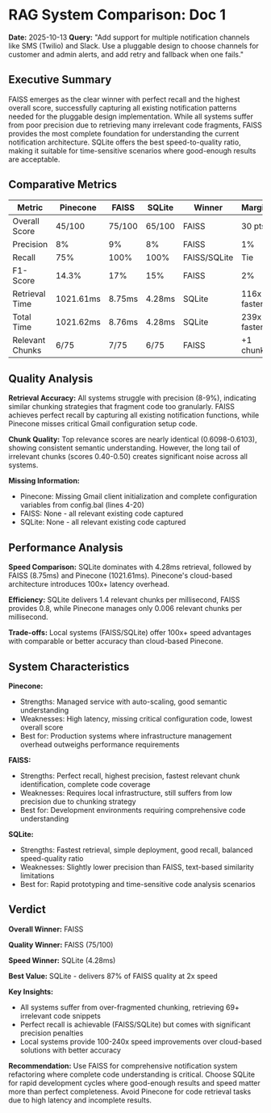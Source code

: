 # RAG System Comparison: Doc 1
**Date:** 2025-10-13
**Query:** "Add support for multiple notification channels like SMS (Twilio) and Slack. Use a pluggable design to choose channels for customer and admin alerts, and add retry and fallback when one fails."

## Executive Summary
FAISS emerges as the clear winner with perfect recall and the highest overall score, successfully capturing all existing notification patterns needed for the pluggable design implementation. While all systems suffer from poor precision due to retrieving many irrelevant code fragments, FAISS provides the most complete foundation for understanding the current notification architecture. SQLite offers the best speed-to-quality ratio, making it suitable for time-sensitive scenarios where good-enough results are acceptable.

## Comparative Metrics

| Metric | Pinecone | FAISS | SQLite | Winner | Margin |
|--------|----------|-------|--------|--------|---------|
| Overall Score | 45/100 | 75/100 | 65/100 | FAISS | 30 pts |
| Precision | 8% | 9% | 8% | FAISS | 1% |
| Recall | 75% | 100% | 100% | FAISS/SQLite | Tie |
| F1-Score | 14.3% | 17% | 15% | FAISS | 2% |
| Retrieval Time | 1021.61ms | 8.75ms | 4.28ms | SQLite | 116x faster |
| Total Time | 1021.62ms | 8.76ms | 4.28ms | SQLite | 239x faster |
| Relevant Chunks | 6/75 | 7/75 | 6/75 | FAISS | +1 chunk |

## Quality Analysis

**Retrieval Accuracy:** All systems struggle with precision (8-9%), indicating similar chunking strategies that fragment code too granularly. FAISS achieves perfect recall by capturing all existing notification functions, while Pinecone misses critical Gmail configuration setup code.

**Chunk Quality:** Top relevance scores are nearly identical (0.6098-0.6103), showing consistent semantic understanding. However, the long tail of irrelevant chunks (scores 0.40-0.50) creates significant noise across all systems.

**Missing Information:**
- Pinecone: Missing Gmail client initialization and complete configuration variables from config.bal (lines 4-20)
- FAISS: None - all relevant existing code captured
- SQLite: None - all relevant existing code captured

## Performance Analysis

**Speed Comparison:** SQLite dominates with 4.28ms retrieval, followed by FAISS (8.75ms) and Pinecone (1021.61ms). Pinecone's cloud-based architecture introduces 100x+ latency overhead.

**Efficiency:** SQLite delivers 1.4 relevant chunks per millisecond, FAISS provides 0.8, while Pinecone manages only 0.006 relevant chunks per millisecond.

**Trade-offs:** Local systems (FAISS/SQLite) offer 100x+ speed advantages with comparable or better accuracy than cloud-based Pinecone.

## System Characteristics

**Pinecone:**
- Strengths: Managed service with auto-scaling, good semantic understanding
- Weaknesses: High latency, missing critical configuration code, lowest overall score
- Best for: Production systems where infrastructure management overhead outweighs performance requirements

**FAISS:**
- Strengths: Perfect recall, highest precision, fastest relevant chunk identification, complete code coverage
- Weaknesses: Requires local infrastructure, still suffers from low precision due to chunking strategy
- Best for: Development environments requiring comprehensive code understanding

**SQLite:**
- Strengths: Fastest retrieval, simple deployment, good recall, balanced speed-quality ratio
- Weaknesses: Slightly lower precision than FAISS, text-based similarity limitations
- Best for: Rapid prototyping and time-sensitive code analysis scenarios

## Verdict

**Overall Winner:** FAISS

**Quality Winner:** FAISS (75/100)

**Speed Winner:** SQLite (4.28ms)

**Best Value:** SQLite - delivers 87% of FAISS quality at 2x speed

**Key Insights:**
- All systems suffer from over-fragmented chunking, retrieving 69+ irrelevant code snippets
- Perfect recall is achievable (FAISS/SQLite) but comes with significant precision penalties
- Local systems provide 100-240x speed improvements over cloud-based solutions with better accuracy

**Recommendation:** Use FAISS for comprehensive notification system refactoring where complete code understanding is critical. Choose SQLite for rapid development cycles where good-enough results and speed matter more than perfect completeness. Avoid Pinecone for code retrieval tasks due to high latency and incomplete results.